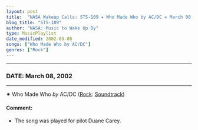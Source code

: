 ```yaml
---
layout: post
title:  "NASA Wakeup Calls: STS-109 ✷ Who Made Who by AC/DC ✵ March 08, 2002"
blog_title: "STS-109"
author: "NASA: Music to Wake Up By"
type: MusicPlaylist
date_modified: 2002-03-08
songs: ["Who Made Who by AC/DC"]
genres: ["Rock"]
---
```


----
### DATE: March 08, 2002
----
✷ Who Made Who *by* AC/DC ([Rock](https://www.discogs.com/genre/Rock): [Soundtrack](https://www.discogs.com/style/Soundtrack)) <a target="blank_" href="https://www.discogs.com/ACDC-Who-Made-Who/master/8618">
    <i class="fas fa-compact-disc"
       title="Discogs entry for this song"
       alt="Discogs entry for this song"
       style="font-size: 1.1em;"></i></a>
    

#### Comment:
* The song was played for pilot Duane Carey.



<br/>
<center>
	<a target="_blank"
	   href="https://twitter.com/intent/tweet?hashtags=Space,NASA,Playlist,NASAWakeupCalls,SpaceProgram&text=🚀 {{ page.author}}, '{{ page.songs.first }}' {{ page.title }}, {{ site.url }}{{ page.url }}&via=nasawakeupcalls"><i class="fab fa-twitter" title="Tweet this page" alt="Tweet this page" style="font-size: 1.3em;"></i></a>
	&nbsp; 	<i class="fas fa-user-astronaut" style="font-size: 1.5em;"></i> &nbsp;
    <a id="custom_amazon_link"
       type="amzn" search="#"
       category="popular music">
    <i class="fab fa-amazon" style="font-size: 1.3em;"></i></a>
</center>

<!-- Randomly resolve an individual entry from a song array -->
<script src="/assets/javascript/seedrandom.min.js"></script>
<script>
  var wake_me_up = ["Who Made Who by AC/DC"];
  var prng = new Math.seedrandom();
  function randomSong() {
    song = wake_me_up[Math.floor(Math.random() * wake_me_up.length)];
    var amazon_link = document.getElementById("custom_amazon_link");
    amazon_link.setAttribute("search", song);
  }
  window.onload = randomSong();
</script>
